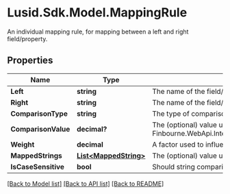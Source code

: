 # Lusid.Sdk.Model.MappingRule
An individual mapping rule, for mapping between a left and right field/property.

## Properties

Name | Type | Description | Notes
------------ | ------------- | ------------- | -------------
**Left** | **string** | The name of the field/property in the left resource (e.g. a transaction) | [optional] 
**Right** | **string** | The name of the field/property in the right resource (e.g. a transaction) | [optional] 
**ComparisonType** | **string** | The type of comparison to be performed | [optional] 
**ComparisonValue** | **decimal?** | The (optional) value used with Finbourne.WebApi.Interface.Dto.Mappings.MappingRule.ComparisonType | [optional] 
**Weight** | **decimal** | A factor used to influence the importance of this item. | [optional] 
**MappedStrings** | [**List&lt;MappedString&gt;**](MappedString.md) | The (optional) value used to map string values. | [optional] 
**IsCaseSensitive** | **bool** | Should string comparisons take case into account, defaults to &#x60;false&#x60;. | [optional] 

[[Back to Model list]](../README.md#documentation-for-models) [[Back to API list]](../README.md#documentation-for-api-endpoints) [[Back to README]](../README.md)

